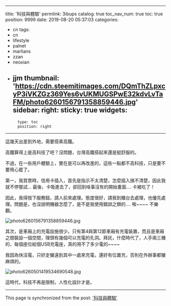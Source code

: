 
---
title: '科技與體驗'
permlink: 3ibups
catalog: true
toc_nav_num: true
toc: true
position: 9999
date: 2019-08-20 05:37:03
categories:
- cn
tags:
- cn
- lifestyle
- palnet
- marlians
- zzan
- neoxian
- jjm
thumbnail: 'https://cdn.steemitimages.com/DQmThZLpxcyP3iVKZGz369Yes6vUKMUGSPwE32kdvLvTaFM/photo6260156791358859446.jpg'
sidebar:
    right:
        sticky: true
widgets:
    -
        type: toc
        position: right
---


這幾天出差到外地，需要搭乘高鐵。

高鐵算得上是高科技了吧？沒問題，台灣高鐵搭起來還是挺舒服的。

不過，在一些用戶體驗上，實在是可以再改進的，這些一點都不高科技，只是要不要用心罷了。

第一，我買票時，信用卡插入，首先是指示不太清楚，怎麼插入搞不清楚，因此我就不停嘗試... 最後，卡吸進去了，卻回到啥事沒有的開始畫面.... 卡被吃了！

因此，我得按下服務鈕，請人前來處理。態度很好，請我到櫃台去處理，也優先處理。問題是，也沒說明機器怎麼了，是不是我使用錯誤之類的.... 唉~~~~ 不樂觀。

![photo6260156791358859446.jpg](https://cdn.steemitimages.com/DQmThZLpxcyP3iVKZGz369Yes6vUKMUGSPwE32kdvLvTaFM/photo6260156791358859446.jpg)

其次，是車廂上的充電設施很少。只有第4與第12節車廂有充電裝置，而且是車廂之間裝設一個空間，理頭有幾個可以充電的孔洞。拜託，什麼時代了，人手兩三機的，每個座位給個USB充電座，真的用不了多少電的~~~~

我因為快沒電，只好走蠻遠到其中一處來充電，還好有位置充，否則在外辦事都蠻麻煩的。

![photo6260501419534690548.jpg](https://cdn.steemitimages.com/DQmZzR4uAVNYH4vr9DbSwhgA3v3DPQoBdKm7RLhankzW3pR/photo6260501419534690548.jpg)

這時代，科技不再是限制，人性化設計才是。

- - -

This page is synchronized from the post: ['科技與體驗'](https://steemit.com/@deanliu/3ibups)
